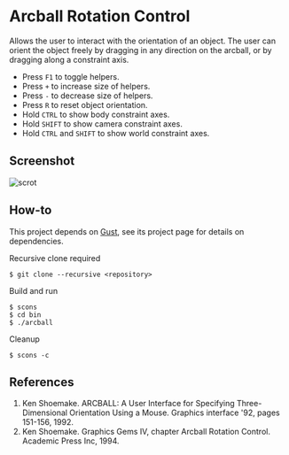 Arcball Rotation Control
========================
Allows the user to interact with the orientation of an object. The user can
orient the object freely by dragging in any direction on the arcball, or by
dragging along a constraint axis.

+ Press `F1` to toggle helpers.
+ Press `+` to increase size of helpers.
+ Press `-` to decrease size of helpers.
+ Press `R` to reset object orientation.
+ Hold `CTRL` to show body constraint axes.
+ Hold `SHIFT` to show camera constraint axes.
+ Hold `CTRL` and `SHIFT` to show world constraint axes.

Screenshot
----------
![scrot](https://github.com/mharrys/arcball/raw/master/scrot.png)

How-to
------
This project depends on [Gust](https://github.com/mharrys/gust), see its
project page for details on dependencies.

Recursive clone required

    $ git clone --recursive <repository>

Build and run

    $ scons
    $ cd bin
    $ ./arcball

Cleanup

    $ scons -c

References
----------
1. Ken Shoemake. ARCBALL: A User Interface for Specifying Three-Dimensional Orientation Using a Mouse. Graphics interface '92, pages 151-156, 1992.
2. Ken Shoemake. Graphics Gems IV, chapter Arcball Rotation Control. Academic Press Inc, 1994.
